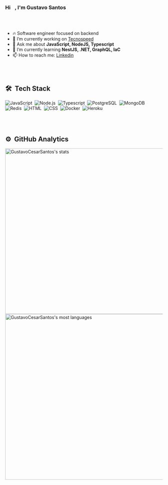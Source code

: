 ### Hi <img src="https://raw.githubusercontent.com/kaueMarques/kaueMarques/master/hi.gif" width="10px">, I'm Gustavo Santos

<br><br>

- 🔥 Software engineer focused on backend
- 🔭 I’m currently working on [Tecnospeed](https://tecnospeed.com.br/)
- 💬 Ask me about **JavaScript, NodeJS, Typescript**
- 🌱 I’m currently learning **NestJS, .NET, GraphQL, IaC**
- 📫 How to reach me: [Linkedin](https://www.linkedin.com/in/gustavo-cesar-b793ba167/)

<br><br>

## 🛠 &nbsp;Tech Stack
![JavaScript](https://img.shields.io/badge/-JavaScript-05122A?style=flat&logo=javascript)&nbsp;
![Node.js](https://img.shields.io/badge/-Node.js-05122A?style=flat&logo=node.js)&nbsp;
![Typescript](https://img.shields.io/badge/-Typescript-05122A?style=flat&logo=typescript)&nbsp;
![PostgreSQL](https://img.shields.io/badge/-PostgreSQL-05122A?style=flat&logo=postgresql)&nbsp;
![MongoDB](https://img.shields.io/badge/-MongoDB-05122A?style=flat&logo=mongodb)&nbsp;
![Redis](https://img.shields.io/badge/-Redis-05122A?style=flat&logo=redis)&nbsp;
![HTML](https://img.shields.io/badge/-HTML-05122A?style=flat&logo=HTML5)&nbsp;
![CSS](https://img.shields.io/badge/-CSS-05122A?style=flat&logo=CSS3&logoColor=1572B6)&nbsp;
![Docker](https://img.shields.io/badge/-Docker-05122A?style=flat&logo=docker)&nbsp;
![Heroku](https://img.shields.io/badge/-Heroku-05122A?style=flat&logo=heroku)&nbsp;

<br><br>

## ⚙️ &nbsp;GitHub Analytics

<p align="left">
<img width="530em" src="https://github-readme-stats.vercel.app/api?username=GustavoCesarSantos&show_icons=true&theme=vision-friendly-dark" alt="GustavoCesarSantos's stats"/>
<img width="530em" src="https://github-readme-stats.vercel.app/api/top-langs/?username=GustavoCesarSantos&layout=compact&theme=vision-friendly-dark" alt="GustavoCesarSantos's most languages"/>
</p>

<br><br>

<!--
**GustavoCesarSantos/GustavoCesarSantos** is a ✨ _special_ ✨ repository because its `README.md` (this file) appears on your GitHub profile.

Here are some ideas to get you started:

- 👯 I’m looking to collaborate on ...
- 🤔 I’m looking for help with ...
- 😄 Pronouns: ...
- ⚡ Fun fact: ...
-->
